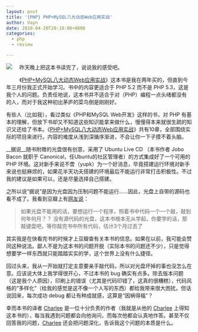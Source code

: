 ```yaml
---
layout: post
title: '{PHP} PHP+MySQL八大动态Web应用实战'
author: Vayn
date: 2010-04-20T20:18:00+0000
categories:
  - php
  - review

---
```


<a href="http://book.douban.com/subject/3142173/"><img src="http://img3.douban.com/mpic/s3413734.jpg" style="float:left;padding:0 20px 20px 0;border:0"/></a>
昨天晚上把这本书读完了，说说我的感受吧。

《[PHP+MySQL八大动态Web应用实战](http://book.douban.com/subject/3142173/)》这本书是我在两年买的，但直到今年三月份我正式开始学习。书中的内容更适合于 PHP 5.2 而不是 PHP 5.3，这是我个人的问题。负责任地说，这本书并不适合于对（PHP）编程一点头绪都没有的人，而对于我这种初出茅庐的菜鸟倒是刚刚好。

有些人（比如我），看过类似《PHP和MySQL Web开发》这样的书，对 PHP 有基本的理解，但放下书却又不知道这些知识能拿来做什么，慢慢得本来就很生疏的知识又还给了书本。《[PHP+MySQL八大动态Web应用实战](http://book.douban.com/subject/1340507/)》共有10章，全部围绕实际的项目来进行。内容的难度从浅到深循序渐进，不会让你一下子摸不着头脑。

__据说__随书附赠的光盘很有创意，采用了 Ubuntu Live CD （本书作者 Jobo Bacon 就职于 Canonical，任Ubuntu的社区管理者）的方式集成好了一个可用的 PHP 环境。这对新手来说不啻（yupk）为一个好消息，毕竟搭建运行环境对新手来说也挺麻烦的，如果花半天功夫搭建的环境最后不能运行非常打击积极性。不过我的建议是如果可以，还是尽量选择自己搭建。

之所以说“据说”是因为光盘因为压制问题不能运行……因此，光盘上自带的源码也看不成了。我看到豆瓣上有[网友说](http://book.douban.com/review/1475339/)：

>如果光盘不能用的话，要想运行一个程序，照着书中代码一个一个敲，敲到何年何月？？
>没有源代码的光盘，这本书根本无从学起，你要学的话，那敲键盘吧，等你敲完书中所有代码，估计3个月过去了

其实我是在快看完书的时候才上豆瓣查有关本书的信息。如果在以前，我可能会赞同这种说法。鄙人不是为这本书的问题开脱（实际本书的问题还不少），只是觉得想要学一样东西就只能踏踏实实的学，这个世界上没有什么捷径。

回过头来，我从一开始就打定主意要亲手敲代码，所以对光盘坏掉的事也没怎么在意。应该说大体上我学得很开心，不过本书的 bug 确实有点多。除去版本问题（这是我个人原因），印刷上的错误（尤其是代码印错了，这真的很糟糕），代码风格的“多样化”（给我的感觉是这不像一个人写的东西）都给我带来很大困扰。但话说回来，每次成功 debug 都让有种成就感，这算是“因祸得福”？

幸而本书的译者 [Charlee](http://www.idv2.com/ "blog") 是一位十分负责的作者（我就是从他的 [Charlee](http://www.idv2.com/ "blog") 上得知这本书的），每当我遇到问题都会向他询问，而每次他都会认真地作答。甚至不仅回答我的问题，[Charlee](http://www.idv2.com/ "blog") 还会把问题深化，告诉我这个问题的本质是什么。
